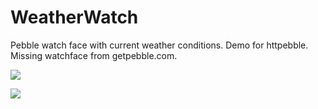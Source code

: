 WeatherWatch
============

Pebble watch face with current weather conditions. Demo for httpebble. Missing watchface from getpebble.com.

![](http://i.imgur.com/SOujils.jpg)

![](https://cloudpebble.net/ide/project/1806/status.png)

